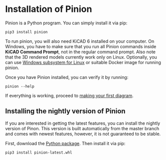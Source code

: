 # Installation of Pinion

Pinion is a Python program. You can simply install it via pip:

```
pip3 install pinion
```

To run pinion, you will also need KiCAD 6 installed on your computer. On
Windows, you have to make sure that you run all Pinion commands inside **KiCAD
Command Prompt**, not in the regular command prompt. Also note that the 3D
rendered models currently work only on Linux. Optionally, you can use [Windows
subsystem for Linux](https://docs.microsoft.com/en-us/windows/wsl/install-win10)
or suitable Docker image for running pinion.

Once you have Pinion installed, you can verify it by running:

```
pinion --help
```

If everything is working, proceed to [making your first
diagram](diagramWalkthrough.md).

## Installing the nightly version of Pinion

If you are interested in getting the latest features, you can install the
nightly version of Pinon. This version is built automatically from the master
branch and comes with newest features, however, it is not guaranteed to be
stable.

First, download the [Python package](/releases/latest/pinion-latest.whl). Then
install it via pip:

```
pip3 install pinion-latest.whl
```
